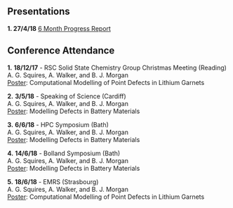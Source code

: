 
## Presentations

**1. 27/4/18** [6 Month Progress Report](https://alexsquires.github.io/presentations/#/)


## Conference Attendance

**1.** **18/12/17** - RSC Solid State Chemistry Group Christmas Meeting (Reading)   
A. G. Squires, A. Walker, and B. J. Morgan  
[Poster](assets/asquires_poster.pdf): Computational Modelling of Point Defects in Lithium Garnets

**2.** **3/5/18** - Speaking of Science (Cardiff)  
A. G. Squires, A. Walker, and B. J. Morgan  
[Poster](assets/asquires_SoS.pdf):  Modelling Defects in Battery Materials

**3.** **6/6/18** - HPC Symposium (Bath)  
A. G. Squires, A. Walker, and B. J. Morgan  
[Poster](assets/asquires_BolSym.pdf):  Modelling Defects in Battery Materials

**4.** **14/6/18** - Bolland Symposium (Bath)  
A. G. Squires, A. Walker, and B. J. Morgan  
[Poster](assets/asquires_BolSym.pdf):  Modelling Defects in Battery Materials

**5.** **18/6/18** - EMRS (Strasbourg)  
A. G. Squires, A. Walker, and B. J. Morgan  
[Poster](assets/alex_emrs.pdf):  Computational Modelling of Point Defects in Lithium Garnets
